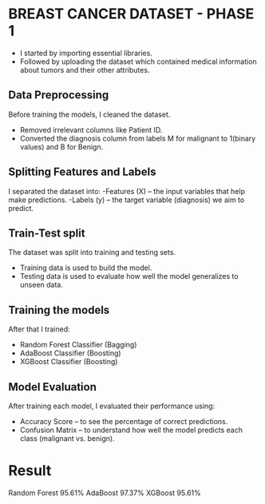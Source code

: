 # **BREAST CANCER DATASET - PHASE 1**
- I started by importing essential libraries.
- Followed by uploading the dataset which contained medical information about tumors and their other attributes.
## **Data Preprocessing**
Before training the models, I cleaned the dataset.
- Removed irrelevant columns like Patient ID.
- Converted the diagnosis column from labels M for malignant to 1(binary values) and B for Benign.
## **Splitting Features and Labels**
I separated the dataset into:
-Features (X) – the input variables that help make predictions.
-Labels (y) – the target variable (diagnosis) we aim to predict.
## **Train-Test split**
The dataset was split into training and testing sets.
- Training data is used to build the model.
- Testing data is used to evaluate how well the model generalizes to unseen data.
## **Training the models**
After that I trained:
- Random Forest Classifier (Bagging)
- AdaBoost Classifier (Boosting)
- XGBoost Classifier (Boosting)
## **Model Evaluation**
After training each model, I evaluated their performance using:
- Accuracy Score – to see the percentage of correct predictions.
- Confusion Matrix – to understand how well the model predicts each class (malignant vs. benign).
# **Result**
Random Forest	95.61%
AdaBoost	97.37% 
XGBoost	95.61%
